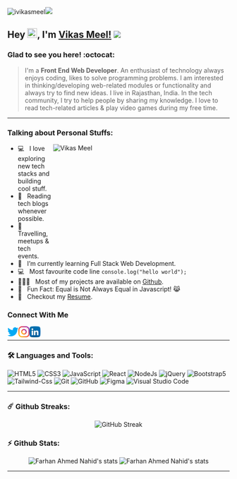 <p align="left"><img src="https://komarev.com/ghpvc/?username=ivikasmeel&label=Profile%20views&color=0e75b6&style=flat" alt="ivikasmeel" /><img src="https://media.giphy.com/media/mGcNjsfWAjY5AEZNw6/giphy.gif" width="50"> </p>

## Hey <img src="https://media.giphy.com/media/hvRJCLFzcasrR4ia7z/giphy.gif" width="22px"  height="22px">, I'm [Vikas Meel!](https://github.com/ivikasmeel) <img src="https://emojis.slackmojis.com/emojis/images/1531849430/4246/blob-sunglasses.gif?1531849430" width="30"/>

### Glad to see you here! :octocat:

> I'm a **Front End Web Developer**. An enthusiast of technology always enjoys coding, likes to solve programming problems. I am interested in thinking/developing web-related modules or functionality and always try to find new ideas. I live in Rajasthan, India.  In the tech community, I try to help people by sharing my knowledge. I love to read tech-related articles & play video games during my free time.

---

### Talking about Personal Stuffs:

<img align="right" height="250" width="400" alt="Vikas Meel" src="https://raw.githubusercontent.com/iVikasMeel/assets/ivikasmeel.gif" />

- 💻 &nbsp; I love exploring new tech stacks and building cool stuff.
- 📰 &nbsp; Reading tech blogs whenever possible.
- 🍕 &nbsp; Travelling, meetups & tech events.
- 🚀 &nbsp; I’m currently learning Full Stack Web Development.
- :computer: &nbsp; Most favourite code line `console.log("hello world");`
- 👨🏻‍💻 &nbsp; Most of my projects are available on [Github](https://github.com/iVikasMeel).
- 👾 &nbsp; Fun Fact: Equal is Not Always Equal in Javascript! 😹
- 📝 &nbsp; Checkout my [Resume]().


### Connect With Me

<a target="_blank" href="https://twitter.com/ivikasmeel">
  <img align="left" alt="Vikas Meel | Twitter" width="25px" src="https://raw.githubusercontent.com/iVikasMeel/iVikasMeel/main/assets/twitter.png" />
</a>
<a target="_blank" href="https://www.instagram.com//">
  <img align="left" alt="Vikas Meel | Instagram" width="25px" src="https://raw.githubusercontent.com/iVikasMeel/iVikasMeel/main/assets/instagram.png" />
</a>
<a target="_blank" href="https://www.linkedin.com/in/ivikasmeel/">
  <img align="left" alt="Vikas Meel | LinkedIn" width="25px" src="https://raw.githubusercontent.com/iVikasMeel/iVikasMeel/main/assets/linkedin.png" />
</a>

<br />

---

### 🛠 Languages and Tools:

![HTML5](https://img.shields.io/badge/-HTML5-000000?style=flat&logo=html5)
![CSS3](https://img.shields.io/badge/-CSS3-000000?style=flat&logo=css3&logoColor=1572B6)
![JavaScript](https://img.shields.io/badge/-JavaScript-000000?style=flat&logo=javascript)
![React](https://img.shields.io/badge/-React-000000?style=flat&logo=react)
![NodeJs](https://img.shields.io/badge/-NodeJs-000000?style=flat&logo=Node.js)
![jQuery](https://img.shields.io/badge/-jQuery-000000?style=flat&logo=jQuery&logoColor=0078D6)
![Bootstrap5](https://img.shields.io/badge/-Bootstrap%205-000000?style=flat&logo=bootstrap)
![Tailwind-Css](https://img.shields.io/badge/-Tailwind%20CSS-000000?style=flat&logo=tailwindcss)
![Git](https://img.shields.io/badge/-Git-000000?style=flat&logo=git)
![GitHub](https://img.shields.io/badge/-GitHub-000000?style=flat&logo=github)
![Figma](https://img.shields.io/badge/-Figma-000000?style=flat&logo=figma)
![Visual Studio Code](https://img.shields.io/badge/-VSCode-000000?style=flat&logo=visual-studio-code&logoColor=0078D6)

---

### ☄️ Github Streaks:
<p align="center">
    <img src="https://streak-stats.demolab.com?user=iVikasMeel&theme=transparent" alt="GitHub Streak" />
</p>

### ⚡ Github Stats:

<p align="center">
	<img src="https://github-readme-stats.vercel.app/api?username=ivikasmeel&show_icons=true&hide_border=true&theme=tokyonight" alt="Farhan Ahmed Nahid's stats" />
	<img src="https://github-readme-stats.vercel.app/api/top-langs?username=ivikasmeel&langs_count=10&w_icons=true&locale=en&layout=compact&theme=tokyonight&hide_border=true" alt="Farhan Ahmed Nahid's stats"/>
	
</p>

---
